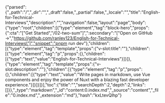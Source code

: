 {"parsed":{"_path":"/","_dir":"","_draft":false,"_partial":false,"_locale":"","title":"English-for-Technical-Interviews","description":"","navigation":false,"layout":"page","body":{"type":"root","children":[{"type":"element","tag":"block-hero","props":{":cta":"[\"Get Started\",\"/02-two-sum\"]",":secondary":"[\"Open on GitHub →\",\"https://github.com/ranley123/English-for-Technical-Interviews\"]","snippet":"pnpm run dev"},"children":[{"type":"element","tag":"template","props":{"v-slot:title":""},"children":[{"type":"element","tag":"p","props":{},"children":[{"type":"text","value":"English-for-Technical-Interviews"}]}]},{"type":"element","tag":"template","props":{"v-slot:description":""},"children":[{"type":"element","tag":"p","props":{},"children":[{"type":"text","value":"Write pages in markdown, use Vue components and enjoy the power of Nuxt with a blazing fast developer experience."}]}]}]}],"toc":{"title":"","searchDepth":2,"depth":2,"links":[]}},"_type":"markdown","_id":"content:0.index.md","_source":"content","_file":"0.index.md","_extension":"md"},"hash":"kxLtevQlhp"}